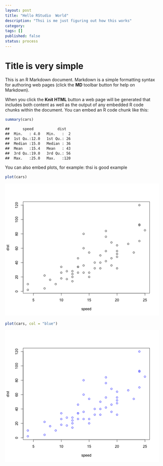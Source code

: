 ```yaml
---
layout: post
title: "Hello RStudio  World"
description: "Thsi is me just figuring out how this works"
category: 
tags: []
published: false
status: process
---
```



Title is very simple
========================================================

This is an R Markdown document. Markdown is a simple formatting syntax for authoring web pages (click the **MD** toolbar button for help on Markdown).

When you click the **Knit HTML** button a web page will be generated that includes both content as well as the output of any embedded R code chunks within the document. You can embed an R code chunk like this:


```r
summary(cars)
```

```
##      speed           dist    
##  Min.   : 4.0   Min.   :  2  
##  1st Qu.:12.0   1st Qu.: 26  
##  Median :15.0   Median : 36  
##  Mean   :15.4   Mean   : 43  
##  3rd Qu.:19.0   3rd Qu.: 56  
##  Max.   :25.0   Max.   :120
```


You can also embed plots, for example: thsi is good example


```r
plot(cars)
```

![plot of chunk unnamed-chunk-2](figure/unnamed-chunk-2.png) 




```r
plot(cars, col = "blue")
```

![plot of chunk unnamed-chunk-3](figure/unnamed-chunk-3.png) 

